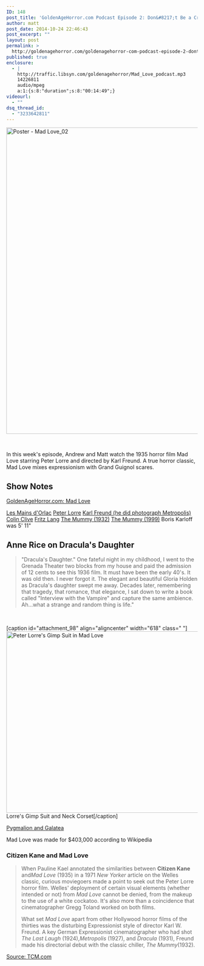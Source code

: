 ```yaml
---
ID: 148
post_title: 'GoldenAgeHorror.com Podcast Episode 2: Don&#8217;t Be a Creep with Mad Love'
author: matt
post_date: 2014-10-24 22:46:43
post_excerpt: ""
layout: post
permalink: >
  http://goldenagehorror.com/goldenagehorror-com-podcast-episode-2-dont-creep-mad-love/
published: true
enclosure:
  - |
    http://traffic.libsyn.com/goldenagehorror/Mad_Love_podcast.mp3
    14226811
    audio/mpeg
    a:1:{s:8:"duration";s:8:"00:14:49";}
videourl:
  - ""
dsq_thread_id:
  - "3233642811"
---
```

<img class="alignnone size-large wp-image-149" src="http://goldenagehorror.com/wp-content/uploads/2014/10/Poster-Mad-Love_02-857x1024.jpg" alt="Poster - Mad Love_02" width="676" height="807" />

&nbsp;

In this week's episode, Andrew and Matt watch the 1935 horror film Mad Love starring Peter Lorre and directed by Karl Freund. A true horror classic, Mad Love mixes expressionism with Grand Guignol scares.
<h2>Show Notes</h2>
<a title="Mad Love (1935)" href="http://goldenagehorror.com/mad-love-1935/">GoldenAgeHorror.com: Mad Love</a>

<a href="http://en.wikipedia.org/wiki/The_Hands_of_Orlac_(1924_film)">Les Mains d'Orlac</a>
<a href="http://en.wikipedia.org/wiki/Peter_Lorre">Peter Lorre</a>
<a href="http://en.wikipedia.org/wiki/Karl_Freund">Karl Freund (he did photograph Metropolis)</a>
<a href="http://en.wikipedia.org/wiki/Colin_Clive">Colin Clive</a>
<a href="http://en.wikipedia.org/wiki/Fritz_Lang">Fritz Lang</a>
<a href="http://en.wikipedia.org/wiki/The_Mummy_(1932_film)">The Mummy (1932)</a>
<a href="http://en.wikipedia.org/wiki/The_Mummy_(1999_film)">The Mummy (1999)</a>
Boris Karloff was 5' 11"
<h2>Anne Rice on Dracula's Daughter</h2>
<blockquote>"Dracula's Daughter." One fateful night in my childhood, I went to the Grenada Theater two blocks from my house and paid the admission of 12 cents to see this 1936 film. It must have been the early 40's. It was old then. I never forgot it. The elegant and beautiful Gloria Holden as Dracula's daughter swept me away. Decades later, remembering that tragedy, that romance, that elegance, I sat down to write a book called "Interview with the Vampire" and capture the same ambience. Ah...what a strange and random thing is life."</blockquote>
&nbsp;

[caption id="attachment_98" align="aligncenter" width="618" class=" "]<a href="http://goldenagehorror.com/wp-content/uploads/2014/10/014-peter-lorre-theredlist.jpg"><img class="wp-image-98 size-full" src="http://goldenagehorror.com/wp-content/uploads/2014/10/014-peter-lorre-theredlist.jpg" alt="Peter Lorre's Gimp Suit in Mad Love" width="618" height="478" /></a> Lorre's Gimp Suit and Neck Corset[/caption]

<a href="http://www.greekmyths-greekmythology.com/myth-of-pygmalion-and-galatea/">Pygmalion and Galatea</a>

Mad Love was made for $403,000 according to Wikipedia
<h3>Citizen Kane and Mad Love</h3>
<blockquote>When Pauline Kael annotated the similarities between <b>Citizen Kane</b> and<i>Mad Love</i> (1935) in a 1971 <i>New Yorker</i> article on the Welles classic, curious moviegoers made a point to seek out the Peter Lorre horror film. Welles' deployment of certain visual elements (whether intended or not) from <i>Mad Love</i> cannot be denied, from the makeup to the use of a white cockatoo. It's also more than a coincidence that cinematographer Gregg Toland worked on both films.

What set <i>Mad Love</i> apart from other Hollywood horror films of the thirties was the disturbing Expressionist style of director Karl W. Freund. A key German Expressionist cinematographer who had shot <i>The Last Laugh</i> (1924),<i>Metropolis</i> (1927), and <i>Dracula</i> (1931), Freund made his directorial debut with the classic chiller, <i>The Mummy</i>(1932).</blockquote>
<a href="http://www.tcm.com/this-month/article/71645%7C0/Pop-Culture.html">Source: TCM.com</a>